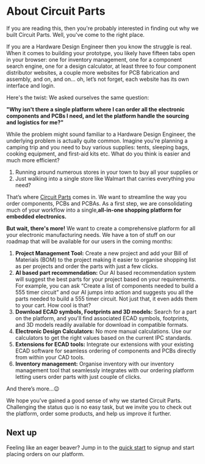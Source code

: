 # About Circuit Parts

If you are reading this, then you're probably interested in finding out why we built Circuit Parts. Well, you've come to the right place.

If you are a Hardware Design Engineer then you know the struggle is real. When it comes to building your prototype, you likely have fifteen tabs open in your browser: one for inventory management, one for a component search engine, one for a design calculator, at least three to four component distributor websites, a couple more websites for PCB fabrication and assembly, and on, and on… oh, let’s not forget, each website has its own interface and login.

Here's the twist: We asked ourselves the same question:

**"Why isn't there a single platform where I can order all the electronic components and PCBs I need, and let the platform handle the sourcing and logistics for me?"**

While the problem might sound familiar to a Hardware Design Engineer, the underlying problem is actually quite common. Imagine you're planning a camping trip and you need to buy various supplies: tents, sleeping bags, cooking equipment, and first-aid kits etc. What do you think is easier and much more efficient?

1. Running around numerous stores in your town to buy all your supplies or
2. Just walking into a single store like Walmart that carries everything you need?

That’s where [Circuit Parts](https://circuitparts.in) comes in. We want to streamline the way you order components, PCBs and PCBAs. As a first step, we are consolidating much of your workflow into a single,**all-in-one shopping platform for embedded electronics.**

**But wait, there's more!** We want to create a comprehensive platform for all your electronic manufacturing needs. We have a ton of stuff on our roadmap that will be available for our users in the coming months:

1. **Project Management Tool:** Create a new project and add your Bill of Materials (BOM) to the project making it easier to organise shopping list as per projects and order the parts with just a few clicks.
2. **AI based part recommendation:** Our AI based recommendation system will suggest the best parts for your project based on your requirements. For example, you can ask “Create a list of components needed to build a 555 timer circuit” and our AI jumps into action and suggests you all the parts needed to build a 555 timer circuit. Not just that, it even adds them to your cart. How cool is that?
3. **Download ECAD symbols, Footprints and 3D models:** Search for a part on the platform, and you'll find associated ECAD symbols, footprints, and 3D models readily available for download in compatible formats.
4. **Electronic Design Calculators:** No more manual calculations. Use our calculators to get the right values based on the current IPC standards.
5. **Extensions for ECAD tools:** Integrate our extensions with your existing ECAD software for seamless ordering of components and PCBs directly from within your CAD tools.
6. **Inventory management:** Organise inventory with our inventory management tool that seamlessly integrates with our ordering platform letting users order parts with just couple of clicks.

And there’s more…😉

We hope you’ve gained a good sense of why we started Circuit Parts. Challenging the status quo is no easy task, but we invite you to check out the platform, order some products, and help us improve it further.

## Next up

Feeling like an eager beaver? Jump in to the [quick start](quick-start/signup-account.md) to signup and start placing orders on our platform.
